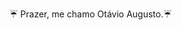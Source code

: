 ☔ Prazer, me chamo Otávio Augusto.☔

 <link rel="stylesheet" href="https://cdn.jsdelivr.net/gh/devicons/devicon@v2.14.0/devicon.min.css">
<div align="center">
    <a href="https://www.linkedin.com/in/otaviopdroso/"><i class="devicon-linkedin-plain"></i></a>
    
</div>
  
  
  
  


